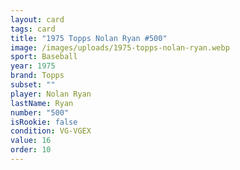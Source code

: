 ```yaml
---
layout: card
tags: card
title: "1975 Topps Nolan Ryan #500"
image: /images/uploads/1975-topps-nolan-ryan.webp
sport: Baseball
year: 1975
brand: Topps
subset: ""
player: Nolan Ryan
lastName: Ryan
number: "500"
isRookie: false
condition: VG-VGEX
value: 16
order: 10
---
```

